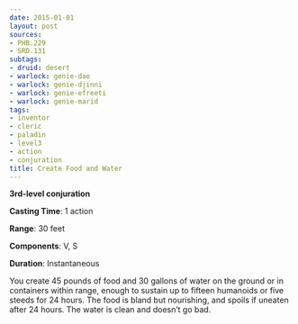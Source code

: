 ```yaml
---
date: 2015-01-01
layout: post
sources:
- PHB.229
- SRD.131
subtags:
- druid: desert
- warlock: genie-dao
- warlock: genie-djinni
- warlock: genie-efreeti
- warlock: genie-marid
tags:
- inventor
- cleric
- paladin
- level3
- action
- conjuration
title: Create Food and Water
---
```


**3rd-level conjuration**

**Casting Time**: 1 action

**Range**: 30 feet

**Components**: V, S

**Duration**: Instantaneous

You create 45 pounds of food and 30 gallons of water on the ground or in containers within range, enough to sustain up to fifteen humanoids or five steeds for 24 hours. The food is bland but nourishing, and spoils if uneaten after 24 hours. The water is clean and doesn’t go bad.
